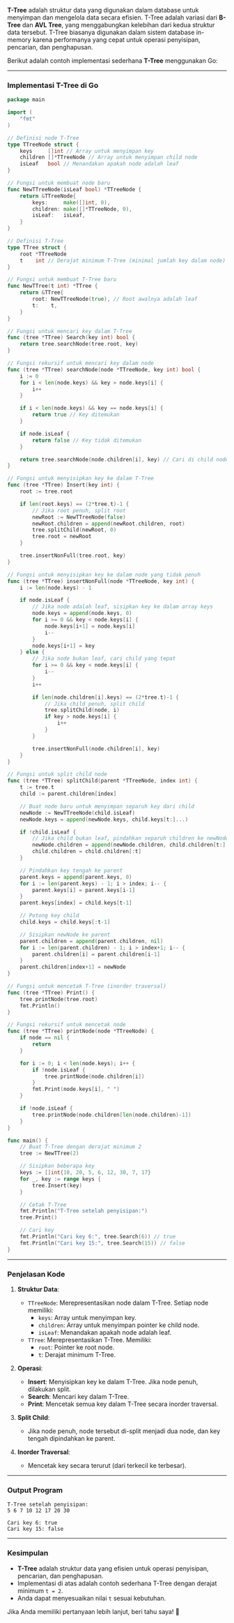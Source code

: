 **T-Tree** 
adalah struktur data yang digunakan dalam database untuk menyimpan dan mengelola data secara efisien. T-Tree adalah variasi dari **B-Tree** dan **AVL Tree**, yang menggabungkan kelebihan dari kedua struktur data tersebut. T-Tree biasanya digunakan dalam sistem database in-memory karena performanya yang cepat untuk operasi penyisipan, pencarian, dan penghapusan.

Berikut adalah contoh implementasi sederhana **T-Tree** menggunakan Go:

---

### **Implementasi T-Tree di Go**

```go
package main

import (
	"fmt"
)

// Definisi node T-Tree
type TTreeNode struct {
	keys     []int // Array untuk menyimpan key
	children []*TTreeNode // Array untuk menyimpan child node
	isLeaf   bool // Menandakan apakah node adalah leaf
}

// Fungsi untuk membuat node baru
func NewTTreeNode(isLeaf bool) *TTreeNode {
	return &TTreeNode{
		keys:     make([]int, 0),
		children: make([]*TTreeNode, 0),
		isLeaf:   isLeaf,
	}
}

// Definisi T-Tree
type TTree struct {
	root *TTreeNode
	t    int // Derajat minimum T-Tree (minimal jumlah key dalam node)
}

// Fungsi untuk membuat T-Tree baru
func NewTTree(t int) *TTree {
	return &TTree{
		root: NewTTreeNode(true), // Root awalnya adalah leaf
		t:    t,
	}
}

// Fungsi untuk mencari key dalam T-Tree
func (tree *TTree) Search(key int) bool {
	return tree.searchNode(tree.root, key)
}

// Fungsi rekursif untuk mencari key dalam node
func (tree *TTree) searchNode(node *TTreeNode, key int) bool {
	i := 0
	for i < len(node.keys) && key > node.keys[i] {
		i++
	}

	if i < len(node.keys) && key == node.keys[i] {
		return true // Key ditemukan
	}

	if node.isLeaf {
		return false // Key tidak ditemukan
	}

	return tree.searchNode(node.children[i], key) // Cari di child node
}

// Fungsi untuk menyisipkan key ke dalam T-Tree
func (tree *TTree) Insert(key int) {
	root := tree.root

	if len(root.keys) == (2*tree.t)-1 {
		// Jika root penuh, split root
		newRoot := NewTTreeNode(false)
		newRoot.children = append(newRoot.children, root)
		tree.splitChild(newRoot, 0)
		tree.root = newRoot
	}

	tree.insertNonFull(tree.root, key)
}

// Fungsi untuk menyisipkan key ke dalam node yang tidak penuh
func (tree *TTree) insertNonFull(node *TTreeNode, key int) {
	i := len(node.keys) - 1

	if node.isLeaf {
		// Jika node adalah leaf, sisipkan key ke dalam array keys
		node.keys = append(node.keys, 0)
		for i >= 0 && key < node.keys[i] {
			node.keys[i+1] = node.keys[i]
			i--
		}
		node.keys[i+1] = key
	} else {
		// Jika node bukan leaf, cari child yang tepat
		for i >= 0 && key < node.keys[i] {
			i--
		}
		i++

		if len(node.children[i].keys) == (2*tree.t)-1 {
			// Jika child penuh, split child
			tree.splitChild(node, i)
			if key > node.keys[i] {
				i++
			}
		}

		tree.insertNonFull(node.children[i], key)
	}
}

// Fungsi untuk split child node
func (tree *TTree) splitChild(parent *TTreeNode, index int) {
	t := tree.t
	child := parent.children[index]

	// Buat node baru untuk menyimpan separuh key dari child
	newNode := NewTTreeNode(child.isLeaf)
	newNode.keys = append(newNode.keys, child.keys[t:]...)

	if !child.isLeaf {
		// Jika child bukan leaf, pindahkan separuh children ke newNode
		newNode.children = append(newNode.children, child.children[t:]...)
		child.children = child.children[:t]
	}

	// Pindahkan key tengah ke parent
	parent.keys = append(parent.keys, 0)
	for i := len(parent.keys) - 1; i > index; i-- {
		parent.keys[i] = parent.keys[i-1]
	}
	parent.keys[index] = child.keys[t-1]

	// Potong key child
	child.keys = child.keys[:t-1]

	// Sisipkan newNode ke parent
	parent.children = append(parent.children, nil)
	for i := len(parent.children) - 1; i > index+1; i-- {
		parent.children[i] = parent.children[i-1]
	}
	parent.children[index+1] = newNode
}

// Fungsi untuk mencetak T-Tree (inorder traversal)
func (tree *TTree) Print() {
	tree.printNode(tree.root)
	fmt.Println()
}

// Fungsi rekursif untuk mencetak node
func (tree *TTree) printNode(node *TTreeNode) {
	if node == nil {
		return
	}

	for i := 0; i < len(node.keys); i++ {
		if !node.isLeaf {
			tree.printNode(node.children[i])
		}
		fmt.Print(node.keys[i], " ")
	}

	if !node.isLeaf {
		tree.printNode(node.children[len(node.children)-1])
	}
}

func main() {
	// Buat T-Tree dengan derajat minimum 2
	tree := NewTTree(2)

	// Sisipkan beberapa key
	keys := []int{10, 20, 5, 6, 12, 30, 7, 17}
	for _, key := range keys {
		tree.Insert(key)
	}

	// Cetak T-Tree
	fmt.Println("T-Tree setelah penyisipan:")
	tree.Print()

	// Cari key
	fmt.Println("Cari key 6:", tree.Search(6)) // true
	fmt.Println("Cari key 15:", tree.Search(15)) // false
}
```

---

### **Penjelasan Kode**

1. **Struktur Data**:
   - `TTreeNode`: Merepresentasikan node dalam T-Tree. Setiap node memiliki:
     - `keys`: Array untuk menyimpan key.
     - `children`: Array untuk menyimpan pointer ke child node.
     - `isLeaf`: Menandakan apakah node adalah leaf.
   - `TTree`: Merepresentasikan T-Tree. Memiliki:
     - `root`: Pointer ke root node.
     - `t`: Derajat minimum T-Tree.

2. **Operasi**:
   - **Insert**: Menyisipkan key ke dalam T-Tree. Jika node penuh, dilakukan split.
   - **Search**: Mencari key dalam T-Tree.
   - **Print**: Mencetak semua key dalam T-Tree secara inorder traversal.

3. **Split Child**:
   - Jika node penuh, node tersebut di-split menjadi dua node, dan key tengah dipindahkan ke parent.

4. **Inorder Traversal**:
   - Mencetak key secara terurut (dari terkecil ke terbesar).

---

### **Output Program**

```
T-Tree setelah penyisipan:
5 6 7 10 12 17 20 30 

Cari key 6: true
Cari key 15: false
```

---

### **Kesimpulan**
- **T-Tree** adalah struktur data yang efisien untuk operasi penyisipan, pencarian, dan penghapusan.
- Implementasi di atas adalah contoh sederhana T-Tree dengan derajat minimum `t = 2`.
- Anda dapat menyesuaikan nilai `t` sesuai kebutuhan.

Jika Anda memiliki pertanyaan lebih lanjut, beri tahu saya! 🚀

